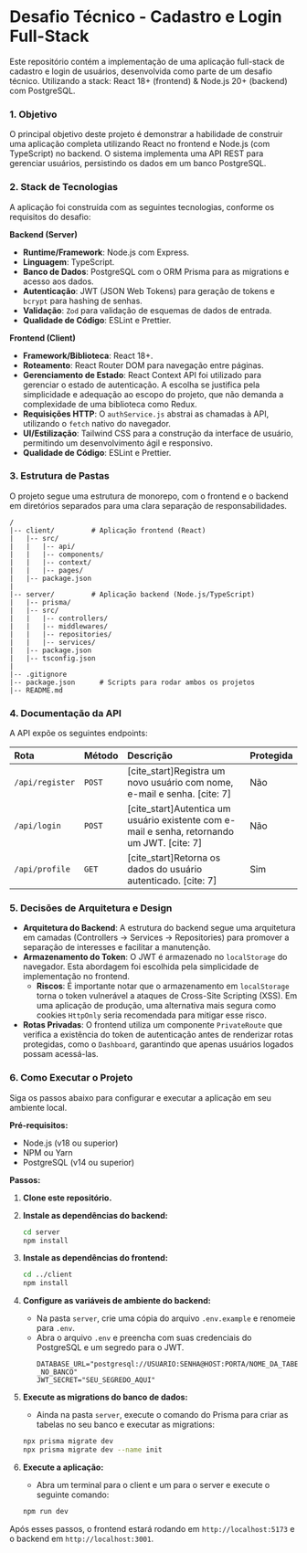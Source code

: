 # Desafio Técnico - Cadastro e Login Full-Stack

Este repositório contém a implementação de uma aplicação full-stack de cadastro e login de usuários, desenvolvida como parte de um desafio técnico. Utilizando a stack: React 18+ (frontend) & Node.js 20+ (backend) com PostgreSQL.

### 1\. Objetivo

O principal objetivo deste projeto é demonstrar a habilidade de construir uma aplicação completa utilizando React no frontend e Node.js (com TypeScript) no backend. O sistema implementa uma API REST para gerenciar usuários, persistindo os dados em um banco PostgreSQL. 

### 2\. Stack de Tecnologias

A aplicação foi construída com as seguintes tecnologias, conforme os requisitos do desafio:

**Backend (Server)**

- **Runtime/Framework**: Node.js com Express. 
- **Linguagem**: TypeScript. 
- **Banco de Dados**: PostgreSQL com o ORM Prisma para as migrations e acesso aos dados. 
- **Autenticação**: JWT (JSON Web Tokens) para geração de tokens e `bcrypt` para hashing de senhas. 
- **Validação**: `Zod` para validação de esquemas de dados de entrada. 
- **Qualidade de Código**: ESLint e Prettier. 

**Frontend (Client)**

- **Framework/Biblioteca**: React 18+. 
- **Roteamento**: React Router DOM para navegação entre páginas. 
- **Gerenciamento de Estado**: React Context API foi utilizado para gerenciar o estado de autenticação. A escolha se justifica pela simplicidade e adequação ao escopo do projeto, que não demanda a complexidade de uma biblioteca como Redux. 
- **Requisições HTTP**: O `authService.js` abstrai as chamadas à API, utilizando o `fetch` nativo do navegador.
- **UI/Estilização**: Tailwind CSS para a construção da interface de usuário, permitindo um desenvolvimento ágil e responsivo. 
- **Qualidade de Código**: ESLint e Prettier. 

### 3\. Estrutura de Pastas

O projeto segue uma estrutura de monorepo, com o frontend e o backend em diretórios separados para uma clara separação de responsabilidades.

```
/
|-- client/         # Aplicação frontend (React)
|   |-- src/
|   |   |-- api/
|   |   |-- components/
|   |   |-- context/
|   |   |-- pages/
|   |-- package.json
|
|-- server/         # Aplicação backend (Node.js/TypeScript)
|   |-- prisma/
|   |-- src/
|   |   |-- controllers/
|   |   |-- middlewares/
|   |   |-- repositories/
|   |   |-- services/
|   |-- package.json
|   |-- tsconfig.json
|
|-- .gitignore
|-- package.json      # Scripts para rodar ambos os projetos
|-- README.md
```

### 4\. Documentação da API

A API expõe os seguintes endpoints:

| Rota            | Método | Descrição                                                                                    | Protegida |
| :-------------- | :----- | :------------------------------------------------------------------------------------------- | :-------- |
| `/api/register` | `POST` | [cite\_start]Registra um novo usuário com nome, e-mail e senha. [cite: 7]                    | Não       |
| `/api/login`    | `POST` | [cite\_start]Autentica um usuário existente com e-mail e senha, retornando um JWT. [cite: 7] | Não       |
| `/api/profile`  | `GET`  | [cite\_start]Retorna os dados do usuário autenticado. [cite: 7]                              | Sim       |

### 5\. Decisões de Arquitetura e Design

- **Arquitetura do Backend**: A estrutura do backend segue uma arquitetura em camadas (Controllers → Services → Repositories) para promover a separação de interesses e facilitar a manutenção. 
- **Armazenamento do Token**: O JWT é armazenado no `localStorage` do navegador.  Esta abordagem foi escolhida pela simplicidade de implementação no frontend.
  - **Riscos**: É importante notar que o armazenamento em `localStorage` torna o token vulnerável a ataques de Cross-Site Scripting (XSS). Em uma aplicação de produção, uma alternativa mais segura como cookies `HttpOnly` seria recomendada para mitigar esse risco. 
- **Rotas Privadas**: O frontend utiliza um componente `PrivateRoute` que verifica a existência do token de autenticação antes de renderizar rotas protegidas, como o `Dashboard`, garantindo que apenas usuários logados possam acessá-las. 

### 6\. Como Executar o Projeto

Siga os passos abaixo para configurar e executar a aplicação em seu ambiente local.

**Pré-requisitos:**

- Node.js (v18 ou superior) 
- NPM ou Yarn
- PostgreSQL (v14 ou superior)

**Passos:**

1.  **Clone este repositório.**

2.  **Instale as dependências do backend:**

    ```bash
    cd server
    npm install
    ```

3.  **Instale as dependências do frontend:**

    ```bash
    cd ../client
    npm install
    ```

4.  **Configure as variáveis de ambiente do backend:**

    - Na pasta `server`, crie uma cópia do arquivo `.env.example` e renomeie para `.env`. 
    - Abra o arquivo `.env` e preencha com suas credenciais do PostgreSQL e um segredo para o JWT.
      ```
      DATABASE_URL="postgresql://USUARIO:SENHA@HOST:PORTA/NOME_DA_TABELA _NO_BANCO"
      JWT_SECRET="SEU_SEGREDO_AQUI"
      ```

5.  **Execute as migrations do banco de dados:**

    - Ainda na pasta `server`, execute o comando do Prisma para criar as tabelas no seu banco e executar as migrations:

    <!-- end list -->

    ```bash
    npx prisma migrate dev
    npx prisma migrate dev --name init
    ```

6.  **Execute a aplicação:**

    - Abra um terminal para o client e um para o server e execute o seguinte comando:

    ```bash
    npm run dev
    ```

Após esses passos, o frontend estará rodando em `http://localhost:5173` e o backend em `http://localhost:3001`.
